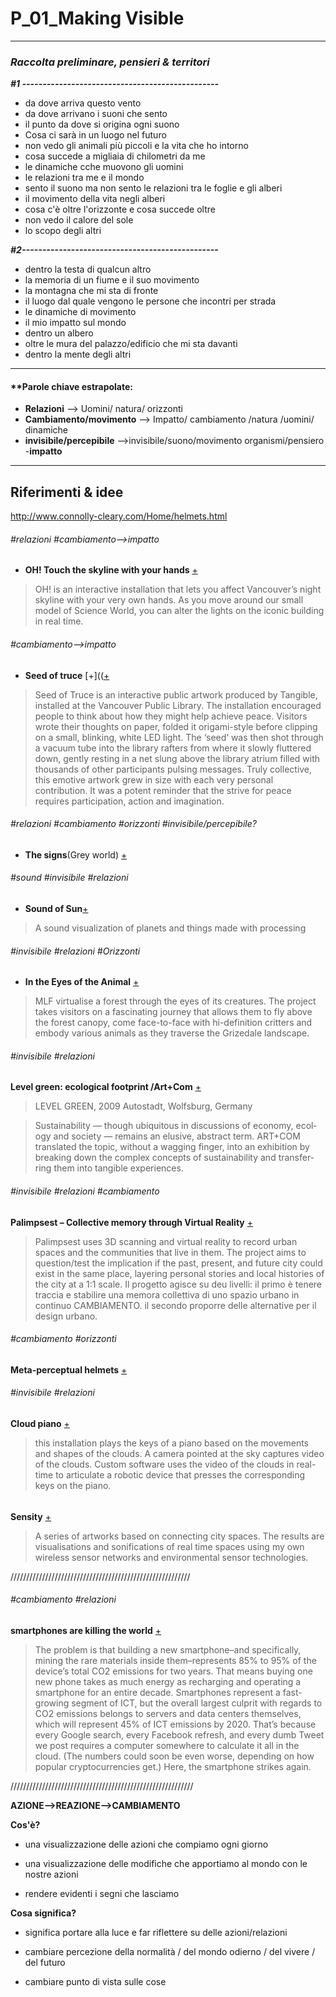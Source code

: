 # P_01_Making Visible
---
### ***Raccolta preliminare, pensieri & territori***

***#1 ------------------------------------------------***
- da dove arriva questo vento
- da dove arrivano i suoni che sento
- il punto da dove si origina ogni suono
- Cosa ci sarà in un luogo nel futuro
- non vedo gli animali più piccoli e la vita che ho intorno
- cosa succede a migliaia di chilometri da me
- le dinamiche cche muovono gli uomini
- le relazioni tra me e il mondo
- sento il suono ma non sento le relazioni tra le foglie e gli alberi
- il movimento della vita negli alberi
- cosa c'è oltre l'orizzonte e cosa succede oltre
- non vedo il  calore del sole
- lo scopo degli altri

***#2------------------------------------------------***
- dentro la testa di qualcun altro
- la memoria di un fiume e il suo movimento
- la montagna che mi sta di fronte
- il luogo dal quale vengono le persone che incontri per strada
- le dinamiche di movimento
- il mio impatto sul mondo
- dentro un albero
- oltre le mura del palazzo/edificio che mi sta davanti
- dentro la mente degli altri




----
#### **Parole chiave estrapolate:

- **Relazioni** --> Uomini/ natura/ orizzonti
- **Cambiamento/movimento** -->  Impatto/ cambiamento /natura /uomini/ dinamiche
- **invisibile/percepibile** -->invisibile/suono/movimento organismi/pensiero
-**impatto**
----

## **Riferimenti & idee**


http://www.connolly-cleary.com/Home/helmets.html

###### #relazioni #cambiamento-->impatto
- **OH!
Touch the skyline with your hands** [+](http://www.tangibleinteraction.com/artworks/oh)
>OH! is an interactive installation that lets you affect Vancouver’s night skyline with your very own hands. As you move around our small model of Science World, you can alter the lights on the iconic building in real time.

###### #cambiamento-->impatto
- **Seed of truce**
[+](([+](http://www.tangibleinteraction.com/artworks/seed-of-truce)
> Seed of Truce is an interactive public artwork produced by Tangible, installed at the Vancouver Public Library.
The installation encouraged people to think about how they might help achieve peace. Visitors wrote their thoughts on paper, folded it origami-style before clipping on a small, blinking, white LED light.
The ‘seed‘ was then shot through a vacuum tube into the library rafters from where it slowly fluttered down, gently resting in a net slung above the library atrium filled with thousands of other participants pulsing messages.
Truly collective, this emotive artwork grew in size with each very personal contribution. It was a potent reminder that the strive for peace requires participation, action and imagination.

###### #relazioni #cambiamento #orizzonti #invisibile/percepibile?
- **The signs**(Grey world) [+](https://vimeo.com/50434125)




###### #sound #invisibile #relazioni
- **Sound of Sun**[+](https://vimeo.com/258459514)
>A sound visualization of planets and things made with processing


###### #invisibile #relazioni #Orizzonti
- **In the Eyes of the Animal** [+](http://www.creativeapplications.net/maxmsp/in-the-eyes-of-the-animal-mlf-virtualise-a-forest-through-the-eyes-of-its-creatures/)
>MLF virtualise a forest through the eyes of its creatures.
The project takes visitors on a fascinating journey that allows them to fly above the forest canopy, come face-to-face with hi-definition critters and embody various animals as they traverse the Grizedale landscape.


###### #invisibile #relazioni
**Level green: ecological footprint /Art+Com** [+](https://artcom.de/en/project/level-green/)
>LEVEL GREEN, 2009
Autostadt, Wolfsburg, Germany

>Sus­tain­abil­ity — though ubiq­ui­tous in dis­cus­sions of econ­omy, ecol­ogy and so­ci­ety — re­mains an elu­sive, ab­stract term. ART+COM trans­lated the topic, with­out a wag­ging fin­ger, into an ex­hi­bi­tion by break­ing down the com­plex con­cepts of sus­tain­abil­ity and trans­fer­ring them into tan­gi­ble ex­pe­ri­ences.

###### #invisibile #relazioni #cambiamento
**Palimpsest – Collective memory through Virtual Reality** [+](http://www.creativeapplications.net/unity-3d/palimpsest-collective-memory-through-virtual-reality/)
> Palimpsest uses 3D scanning and virtual reality to record urban spaces and the communities that live in them. The project aims to question/test the implication if the past, present, and future city could exist in the same place, layering personal stories and local histories of the city at a 1:1 scale.
Il progetto agisce su deu livelli: il primo è tenere traccia e stabilire una memora collettiva di uno spazio urbano in continuo CAMBIAMENTO. il secondo proporre delle alternative per il design urbano.




###### #cambiamento #orizzonti
**Meta-perceptual helmets** [+](http://www.connolly-cleary.com/Home/helmets.html)

###### #invisibile #relazioni
**Cloud piano** [+](http://www.dwbowen.com/cloud-piano/)
>this installation plays the keys of a piano based on the movements and shapes of the clouds. A camera pointed at the sky captures video of the clouds. Custom software uses the video of the clouds in real-time to articulate a robotic device that presses the corresponding keys on the piano.

###### #
**Sensity** [+](http://www.stanza.co.uk/sensity/index.html)
>A series of artworks based on connecting city spaces. The results are visualisations and sonifications of real time spaces using my own wireless sensor networks and environmental sensor technologies.


/////////////////////////////////////////////////////////
###### #cambiamento #relazioni
**smartphones are killing the world** [+](https://www.fastcodesign.com/90165365/smartphones-are-wrecking-the-planet-faster-than-anyone-expected)
>The problem is that building a new smartphone–and specifically, mining the rare materials inside them–represents 85% to 95% of the device’s total CO2 emissions for two years. That means buying one new phone takes as much energy as recharging and operating a smartphone for an entire decade.
Smartphones represent a fast-growing segment of ICT, but the overall largest culprit with regards to CO2 emissions belongs to servers and data centers themselves, which will represent 45% of ICT emissions by 2020. That’s because every Google search, every Facebook refresh, and every dumb Tweet we post requires a computer somewhere to calculate it all in the cloud. (The numbers could soon be even worse, depending on how popular cryptocurrencies get.) Here, the smartphone strikes again.

//////////////////////////////////////////////////////////

**AZIONE-->REAZIONE-->CAMBIAMENTO**

**Cos'è?**
- una visualizzazione delle azioni che compiamo ogni giorno

- una visualizzazione delle modifiche che apportiamo al mondo con le nostre azioni

- rendere evidenti i segni che lasciamo

**Cosa significa?**
- significa portare alla luce e far riflettere su delle azioni/relazioni

- cambiare percezione della normalità / del mondo odierno / del vivere / del futuro

- cambiare punto di vista sulle cose
